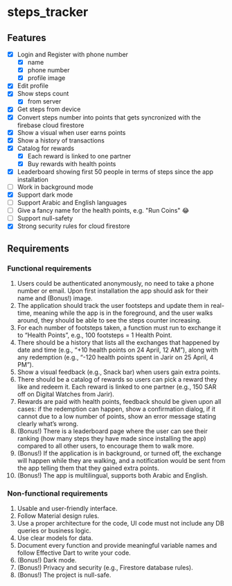 # steps_tracker

## Features

- [x] Login and Register with phone number
  - [x] name
  - [x] phone number
  - [x] profile image
- [x] Edit profile
- [x] Show steps count
  - [x] from server
- [x] Get steps from device
- [x] Convert steps number into points that gets syncronized with the firebase cloud firestore
- [x] Show a visual when user earns points
- [x] Show a history of transactions
- [x] Catalog for rewards
  - [x] Each reward is linked to one partner
  - [x] Buy rewards with health points
- [x] Leaderboard showing first 50 people in terms of steps since the app installation
- [ ] Work in background mode
- [x] Support dark mode
- [ ] Support Arabic and English languages
- [ ] Give a fancy name for the health points, e.g. "Run Coins" 😂
- [ ] Support null-safety
- [x] Strong security rules for cloud firestore

## Requirements

### Functional requirements

1. Users could be authenticated anonymously, no need to take a phone number or email.
   Upon first installation the app should ask for their name and (Bonus!) image.
2. The application should track the user footsteps and update them in real-time, meaning
   while the app is in the foreground, and the user walks around, they should be able to
   see the steps counter increasing.
3. For each number of footsteps taken, a function must run to exchange it to “Health
   Points”, e.g., 100 footsteps = 1 Health Point.
4. There should be a history that lists all the exchanges that happened by date and time
   (e.g., “+10 health points on 24 April, 12 AM”), along with any redemption (e.g., “-120
   health points spent in Jarir on 25 April, 4 PM”).
5. Show a visual feedback (e.g., Snack bar) when users gain extra points.
6. There should be a catalog of rewards so users can pick a reward they like and redeem it.
   Each reward is linked to one partner (e.g., 150 SAR off on Digital Watches from Jarir).
7. Rewards are paid with health points, feedback should be given upon all cases: if the
   redemption can happen, show a confirmation dialog, if it cannot due to a low number of
   points, show an error message stating clearly what’s wrong.
8. (Bonus!) There is a leaderboard page where the user can see their ranking (how many
   steps they have made since installing the app) compared to all other users, to encourage
   them to walk more.
9. (Bonus!) If the application is in background, or turned off, the exchange will happen
   while they are walking, and a notification would be sent from the app telling them that
   they gained extra points.
10. (Bonus!) The app is multilingual, supports both Arabic and English.

### Non-functional requirements

1. Usable and user-friendly interface.
2. Follow Material design rules.
3. Use a proper architecture for the code, UI code must not include any DB queries or
   business logic.
4. Use clear models for data.
5. Document every function and provide meaningful variable names and follow Effective
   Dart to write your code.
6. (Bonus!) Dark mode.
7. (Bonus!) Privacy and security (e.g., Firestore database rules).
8. (Bonus!) The project is null-safe.
